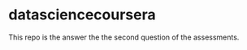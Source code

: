 datasciencecoursera
===================

This repo is the answer the the second question of the assessments.
